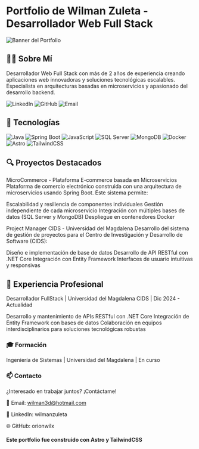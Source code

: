 # Portfolio de Wilman Zuleta - Desarrollador Web Full Stack

<img alt="Banner del Portfolio" src="https://img.shields.io/badge/Portfolio-Wilman_Zuleta-8A2BE2?style=for-the-badge">

## 👨‍💻 Sobre Mí

Desarrollador Web Full Stack con más de 2 años de experiencia creando aplicaciones web innovadoras y soluciones tecnológicas escalables. Especialista en arquitecturas basadas en microservicios y apasionado del desarrollo backend.

<img alt="LinkedIn" src="https://img.shields.io/badge/LinkedIn-0077B5?style=for-the-badge&amp;logo=linkedin&amp;logoColor=white">
<img alt="GitHub" src="https://img.shields.io/badge/GitHub-100000?style=for-the-badge&amp;logo=github&amp;logoColor=white">
<img alt="Email" src="https://img.shields.io/badge/Email-D14836?style=for-the-badge&amp;logo=gmail&amp;logoColor=white">

## 🚀 Tecnologías

<img alt="Java" src="https://img.shields.io/badge/Java-ED8B00?style=for-the-badge&amp;logo=openjdk&amp;logoColor=white">
<img alt="Spring Boot" src="https://img.shields.io/badge/Spring_Boot-6DB33F?style=for-the-badge&amp;logo=spring-boot&amp;logoColor=white">
<img alt="JavaScript" src="https://img.shields.io/badge/JavaScript-F7DF1E?style=for-the-badge&amp;logo=javascript&amp;logoColor=black">
<img alt="SQL Server" src="https://img.shields.io/badge/SQL_Server-CC2927?style=for-the-badge&amp;logo=microsoft-sql-server&amp;logoColor=white">
<img alt="MongoDB" src="https://img.shields.io/badge/MongoDB-4EA94B?style=for-the-badge&amp;logo=mongodb&amp;logoColor=white">
<img alt="Docker" src="https://img.shields.io/badge/Docker-2496ED?style=for-the-badge&amp;logo=docker&amp;logoColor=white">
<img alt="Astro" src="https://img.shields.io/badge/Astro-BC52EE?style=for-the-badge&amp;logo=astro&amp;logoColor=white">
<img alt="TailwindCSS" src="https://img.shields.io/badge/Tailwind_CSS-38B2AC?style=for-the-badge&amp;logo=tailwind-css&amp;logoColor=white">

## 🔍 Proyectos Destacados

MicroCommerce - Plataforma E-commerce basada en Microservicios
Plataforma de comercio electrónico construida con una arquitectura de microservicios usando Spring Boot. Este sistema permite:

Escalabilidad y resiliencia de componentes individuales
Gestión independiente de cada microservicio
Integración con múltiples bases de datos (SQL Server y MongoDB)
Despliegue en contenedores Docker

Project Manager CIDS - Universidad del Magdalena
Desarrollo del sistema de gestión de proyectos para el Centro de Investigación y Desarrollo de Software (CIDS):

Diseño e implementación de base de datos
Desarrollo de API RESTful con .NET Core
Integración con Entity Framework
Interfaces de usuario intuitivas y responsivas

## 💼 Experiencia Profesional

Desarrollador FullStack | Universidad del Magdalena CIDS | Dic 2024 - Actualidad

Desarrollo y mantenimiento de APIs RESTful con .NET Core
Integración de Entity Framework con bases de datos
Colaboración en equipos interdisciplinarios para soluciones tecnológicas robustas

### 🎓 Formación

Ingeniería de Sistemas | Universidad del Magdalena | En curso

### 📫 Contacto

¿Interesado en trabajar juntos? ¡Contáctame!

📧 Email: wilman3d@hotmail.com

💼 LinkedIn: wilmanzuleta

🌐 GitHub: orionwilx

#### Este portfolio fue construido con Astro y TailwindCSS
